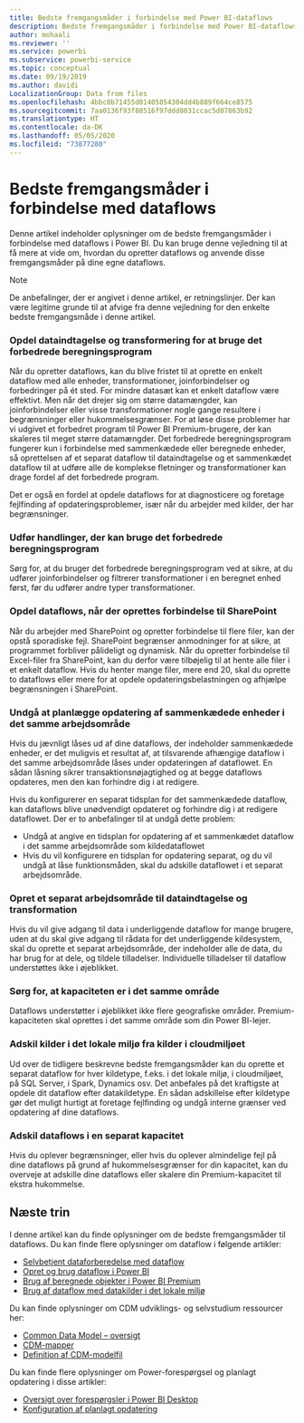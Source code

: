 ```yaml
---
title: Bedste fremgangsmåder i forbindelse med Power BI-dataflows
description: Bedste fremgangsmåder i forbindelse med Power BI-dataflows
author: mohaali
ms.reviewer: ''
ms.service: powerbi
ms.subservice: powerbi-service
ms.topic: conceptual
ms.date: 09/19/2019
ms.author: davidi
LocalizationGroup: Data from files
ms.openlocfilehash: 4bbc8b71455d01405854304dd4b889f664ce8575
ms.sourcegitcommit: 7aa0136f93f88516f97ddd8031ccac5d07863b92
ms.translationtype: HT
ms.contentlocale: da-DK
ms.lasthandoff: 05/05/2020
ms.locfileid: "73877280"
---
```

# <a name="dataflows-best-practice"></a>Bedste fremgangsmåder i forbindelse med dataflows

Denne artikel indeholder oplysninger om de bedste fremgangsmåder i forbindelse med dataflows i Power BI. Du kan bruge denne vejledning til at få mere at vide om, hvordan du opretter dataflows og anvende disse fremgangsmåder på dine egne dataflows.

> [!NOTE]
> De anbefalinger, der er angivet i denne artikel, er retningslinjer. Der kan være legitime grunde til at afvige fra denne vejledning for den enkelte bedste fremgangsmåde i denne artikel. 
> 
> 

### <a name="split-ingestion-and-transformation-to-use-the-enhanced-compute-engine"></a>Opdel dataindtagelse og transformering for at bruge det forbedrede beregningsprogram

Når du opretter dataflows, kan du blive fristet til at oprette en enkelt dataflow med alle enheder, transformationer, joinforbindelser og forbedringer på ét sted. For mindre datasæt kan et enkelt dataflow være effektivt. Men når det drejer sig om større datamængder, kan joinforbindelser eller visse transformationer nogle gange resultere i begrænsninger eller hukommelsesgrænser. For at løse disse problemer har vi udgivet et forbedret program til Power BI Premium-brugere, der kan skaleres til meget større datamængder. Det forbedrede beregningsprogram fungerer kun i forbindelse med sammenkædede eller beregnede enheder, så oprettelsen af et separat dataflow til dataindtagelse og et sammenkædet dataflow til at udføre alle de komplekse fletninger og transformationer kan drage fordel af det forbedrede program.

Det er også en fordel at opdele dataflows for at diagnosticere og foretage fejlfinding af opdateringsproblemer, især når du arbejder med kilder, der har begrænsninger.

### <a name="perform-actions-that-can-use-the-enhanced-compute-engine"></a>Udfør handlinger, der kan bruge det forbedrede beregningsprogram

Sørg for, at du bruger det forbedrede beregningsprogram ved at sikre, at du udfører joinforbindelser og filtrerer transformationer i en beregnet enhed først, før du udfører andre typer transformationer.

### <a name="split-dataflows-when-connecting-to-sharepoint"></a>Opdel dataflows, når der oprettes forbindelse til SharePoint

Når du arbejder med SharePoint og opretter forbindelse til flere filer, kan der opstå sporadiske fejl. SharePoint begrænser anmodninger for at sikre, at programmet forbliver pålideligt og dynamisk. Når du opretter forbindelse til Excel-filer fra SharePoint, kan du derfor være tilbøjelig til at hente alle filer i et enkelt dataflow. Hvis du henter mange filer, mere end 20, skal du oprette to dataflows eller mere for at opdele opdateringsbelastningen og afhjælpe begrænsningen i SharePoint.

### <a name="avoid-scheduling-refresh-for-linked-entities-inside-the-same-workspace"></a>Undgå at planlægge opdatering af sammenkædede enheder i det samme arbejdsområde

Hvis du jævnligt låses ud af dine dataflows, der indeholder sammenkædede enheder, er det muligvis et resultat af, at tilsvarende afhængige dataflow i det samme arbejdsområde låses under opdateringen af dataflowet. En sådan låsning sikrer transaktionsnøjagtighed og at begge dataflows opdateres, men den kan forhindre dig i at redigere. 

Hvis du konfigurerer en separat tidsplan for det sammenkædede dataflow, kan dataflows blive unødvendigt opdateret og forhindre dig i at redigere dataflowet. Der er to anbefalinger til at undgå dette problem: 

* Undgå at angive en tidsplan for opdatering af et sammenkædet dataflow i det samme arbejdsområde som kildedataflowet
* Hvis du vil konfigurere en tidsplan for opdatering separat, og du vil undgå at låse funktionsmåden, skal du adskille dataflowet i et separat arbejdsområde.

### <a name="create-a-separate-workspace-for-ingestion-transformation"></a>Opret et separat arbejdsområde til dataindtagelse og transformation

Hvis du vil give adgang til data i underliggende dataflow for mange brugere, uden at du skal give adgang til rådata for det underliggende kildesystem, skal du oprette et separat arbejdsområde, der indeholder alle de data, du har brug for at dele, og tildele tilladelser. Individuelle tilladelser til dataflow understøttes ikke i øjeblikket.

### <a name="ensure-capacity-is-in-the-same-region"></a>Sørg for, at kapaciteten er i det samme område

Dataflows understøtter i øjeblikket ikke flere geografiske områder. Premium-kapaciteten skal oprettes i det samme område som din Power BI-lejer.

### <a name="separate-on-premises-sources-from-cloud-sources"></a>Adskil kilder i det lokale miljø fra kilder i cloudmiljøet

Ud over de tidligere beskrevne bedste fremgangsmåder kan du oprette et separat dataflow for hver kildetype, f.eks. i det lokale miljø, i cloudmiljøet, på SQL Server, i Spark, Dynamics osv. Det anbefales på det kraftigste at opdele dit dataflow efter datakildetype. En sådan adskillelse efter kildetype gør det muligt hurtigt at foretage fejlfinding og undgå interne grænser ved opdatering af dine dataflows.

### <a name="separate-dataflows-into-a-separate-capacity"></a>Adskil dataflows i en separat kapacitet

Hvis du oplever begrænsninger, eller hvis du oplever almindelige fejl på dine dataflows på grund af hukommelsesgrænser for din kapacitet, kan du overveje at adskille dine dataflows eller skalere din Premium-kapacitet til ekstra hukommelse.

## <a name="next-steps"></a>Næste trin

I denne artikel kan du finde oplysninger om de bedste fremgangsmåder til dataflows. Du kan finde flere oplysninger om dataflow i følgende artikler:

* [Selvbetjent dataforberedelse med dataflow](service-dataflows-overview.md)
* [Opret og brug dataflow i Power BI](service-dataflows-create-use.md)
* [Brug af beregnede objekter i Power BI Premium](service-dataflows-computed-entities-premium.md)
* [Brug af dataflow med datakilder i det lokale miljø](service-dataflows-on-premises-gateways.md)

Du kan finde oplysninger om CDM udviklings- og selvstudium ressourcer her:
* [Common Data Model – oversigt](https://docs.microsoft.com/powerapps/common-data-model/overview)
* [CDM-mapper](https://go.microsoft.com/fwlink/?linkid=2045304)
* [Definition af CDM-modelfil](https://go.microsoft.com/fwlink/?linkid=2045521)


Du kan finde flere oplysninger om Power-forespørgsel og planlagt opdatering i disse artikler:
* [Oversigt over forespørgsler i Power BI Desktop](desktop-query-overview.md)
* [Konfiguration af planlagt opdatering](refresh-scheduled-refresh.md)

